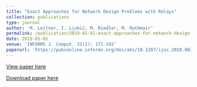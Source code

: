 ```yaml
---
title: "Exact Approaches for Network Design Problems with Relays"
collection: publications
type: journal
author: 'M. Leitner, I. Ljubić, M. Riedler, M. Ruthmair'
permalink: /publication/2019-01-01-exact-approaches-for-network-design-problems-with-relays
date: 2019-01-01
venue: 'INFORMS J. Comput. 31(1): 171-192'
paperurl: 'https://pubsonline.informs.org/doi/abs/10.1287/ijoc.2018.0820'
---
```

[View paper here](https://pubsonline.informs.org/doi/abs/10.1287/ijoc.2018.0820)

[Download paper here](https://www.ac.tuwien.ac.at/files/tr/ac-tr-15-003.pdf)
